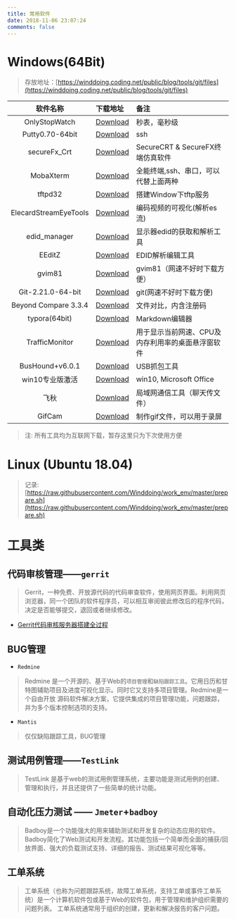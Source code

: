 ```yaml
---
title: 常用软件
date: 2018-11-06 23:07:24
comments: false
---
```


# **Windows**(64Bit)
> 存放地址：[https://winddoing.coding.net/public/blog/tools/git/files](https://winddoing.coding.net/public/blog/tools/git/files)


|       软件名称        | 下载地址                                                                                         | 备注                                               |
|:---------------------:|:-------------------------------------------------------------------------------------------------|:---------------------------------------------------|
|     OnlyStopWatch     | [Download](https://winddoing.coding.net/p/blog/d/tools/git/raw/master/OnlyStopWatch.exe)         | 秒表，毫秒级                                       |
|    Putty0.70-64bit    | [Download](https://winddoing.coding.net/p/blog/d/tools/git/raw/master/putty.exe)                 | ssh                                                |
|     secureFx_Crt      | [Download](https://winddoing.coding.net/p/blog/d/tools/git/raw/master/secureFx_Crt.tar.xz)       | SecureCRT & SecureFX终端仿真软件                   |
|       MobaXterm       | [Download](https://mobaxterm.mobatek.net/download.html)                                          | 全能终端,ssh、串口，可以代替上面两种                         |
|        tftpd32        | [Download](https://winddoing.coding.net/p/blog/d/tools/git/raw/master/tftpd32.exe)               | 搭建Window下tftp服务                               |
| ElecardStreamEyeTools | [Download](https://winddoing.coding.net/p/blog/d/tools/git/raw/master/ElecardStreamEyeTools.rar) | 编码视频的可视化(解析es流)                         |
|     edid_manager      | [Download](https://winddoing.coding.net/p/blog/d/tools/git/raw/master/edid_managerv1x0.zip)      | 显示器edid的获取和解析工具                         |
|        EEditZ         | [Download](https://winddoing.coding.net/p/blog/d/tools/git/raw/master/setup_EEditZ-0p96.zip)     | EDID解析编辑工具                                   |
|        gvim81         | [Download](https://winddoing.coding.net/p/blog/d/tools/git/raw/master/gvim81.exe)                | gvim81（网速不好时下载方便）                       |
|   Git-2.21.0-64-bit   | [Download](https://winddoing.coding.net/p/blog/d/tools/git/raw/master/Git-2.21.0-64-bit.exe)     | git(网速不好时下载方便)                            |
| Beyond Compare 3.3.4  | [Download](https://winddoing.coding.net/p/blog/d/tools/git/raw/master/beyondcompare3.3.4.zip)    | 文件对比，内含注册码                               |
|     typora(64bit)     | [Download](https://winddoing.coding.net/p/blog/d/tools/git/raw/master/typora-setup-x64.exe)      | Markdown编辑器                                     |
|    TrafficMonitor     | [Download](https://github.com/zhongyang219/TrafficMonitor/releases)                              | 用于显示当前网速、CPU及内存利用率的桌面悬浮窗软件  |
|   BusHound+v6.0.1     | [Download](https://winddoing.coding.net/p/blog/d/tools/git/raw/master/BusHound+v6.0.1.7z)        | USB抓包工具                                        |
|   win10专业版激活     | [Download](https://winddoing.coding.net/p/blog/d/tools/git/raw/master/神龙激活工具.rar)          | win10, Microsoft Office                            |
|         飞秋          | [Download](https://winddoing.coding.net/p/blog/d/tools/git/raw/master/飞秋FeiQ.exe)              | 局域网通信工具（聊天传文件）                       |
|        GifCam         | [Download](https://winddoing.coding.net/p/blog/d/tools/git/raw/master/GifCam.exe)                | 制作gif文件，可以用于录屏                          |

> 注: 所有工具均为互联网下载，暂存这里只为下次使用方便

# **Linux** (Ubuntu 18.04)

> 记录:[https://raw.githubusercontent.com/Winddoing/work_env/master/prepare.sh](https://raw.githubusercontent.com/Winddoing/work_env/master/prepare.sh)


# **工具类**

## 代码审核管理——`gerrit`

>Gerrit，一种免费、开放源代码的代码审查软件，使用网页界面。利用网页浏览器，同一个团队的软件程序员，可以相互审阅彼此修改后的程序代码，决定是否能够提交，退回或者继续修改。

- [Gerrit代码审核服务器搭建全过程](https://blog.csdn.net/tq08g2z/article/details/78627653)

## BUG管理

- `Redmine`
>Redmine 是一个开源的、基于Web的`项目管理`和`缺陷跟踪工具`。它用日历和甘特图辅助项目及进度可视化显示。同时它又支持多项目管理。Redmine是一个自由开放 源码软件解决方案，它提供集成的项目管理功能，问题跟踪，并为多个版本控制选项的支持。

- `Mantis`
> 仅仅缺陷跟踪工具，BUG管理

## 测试用例管理——`TestLink`

>TestLink 是基于web的测试用例管理系统，主要功能是测试用例的创建、管理和执行，并且还提供了一些简单的统计功能。

## 自动化压力测试 —— `Jmeter`+`badboy`

> Badboy是一个功能强大的用来辅助测试和开发复杂的动态应用的软件。Badboy简化了Web测试和开发流程。其功能包括一个简单而全面的捕获/回放界面、强大的负载测试支持、详细的报告、测试结果可视化等等。

## 工单系统

> 工单系统（也称为问题跟踪系统，故障工单系统，支持工单或事件工单系统）是一个计算机软件包或基于Web的软件包，用于管理和维护组织需要的问题列表。 工单系统通常用于组织的创建，更新和解决报告的客户问题。
